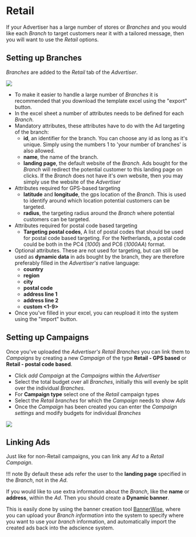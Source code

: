 # Retail

If your Advertiser has a large number of stores or *Branches* and you would like each *Branch* to target customers near it with a tailored message, then you will want to use the *Retail* options.

## Setting up Branches
*Branches* are added to the *Retail* tab of the *Advertiser*. 

[![][advertiser-retail]][advertiser-retail]

* To make it easier to handle a large number of *Branches* it is recommended that you download the template excel using the
"export" button.
* In the excel sheet a number of attributes needs to be defined for each *Branch*.
* Mandatory attributes, these attributes have to do with the Ad targeting of the branch:
     * **id**, an identifier for the branch. You can choose any id as long as it's unique. Simply using the numbers 1 to 'your number of branches' is also allowed.
     * **name**, the name of the branch.
     * **landing page**, the default website of the *Branch*. Ads bought for the *Branch* will redirect the potential customer to this landing page on clicks. If the *Branch* does not have it's own website, then you may simply use the website of the *Advertiser*
* Attributes required for GPS-based targeting
     * **latitude** and **longitude**, the gps location of the *Branch*. This is used to identify around which location potential customers can be targeted.
     * **radius**, the targeting radius around the *Branch* where potential customers can be targeted.
* Attributes required for postal code based targeting
     * **Targeting postal codes**, A list of postal codes that should be used for postal code based targeting. For the Netherlands, a postal code could be both in the PC4 (_1000_) and PC6 (_1000AA_) format.
* Optional attributes. These are not used for targeting, but can still be used as **dynamic data** in ads bought by the branch, they are therefore preferably filled in the *Advertiser's* native language:
     * **country**
     * **region**
     * **city**
     * **postal code**
     * **address line 1**
     * **address line 2**
     * **custom <1-9>**
* Once you've filled in your excel, you can reupload it into the system using the "import" button.


## Setting up Campaigns
Once you've uploaded the *Advertiser's Retail Branches* you can link them to *Campaigns* by creating a new *Campaign* of the type **Retail - GPS based** or **Retail - postal code based**. 

* Click *add Campaign* at the *Campaigns* within the *Advertiser*
* Select the total budget over all *Branches*, initially this will evenly be split over the individual *Branches*.
* For **Campaign type** select one of the *Retail* campaign types
* Select the *Retail branches* for which the *Campaign* needs to show *Ads*
* Once the *Campaign* has been created you can enter the *Campaign settings* and modify budgets for individual *Branches*

[![][advertiser-add-retail-campaign]][advertiser-add-retail-campaign]

## Linking Ads
Just like for non-Retail campaigns, you can link any *Ad* to a *Retail Campaign*. 
 

!!! note
    By default these ads refer the user to the **landing page** specified in the *Branch*, not in the *Ad*.


If you would like to use extra information about the *Branch*, like the **name** or **address**, within the *Ad*. Then you should create a **Dynamic banner**.

This is easily done by using the banner creation tool [BannerWise][bannerwise], where you can upload your *Branch information* into the system to specify where you want to use your *branch* information, and automatically import the created ads back into the adscience system.

[bannerwise]: https://bannerwise.io/

[advertiser-retail]: ../img/advertiser/advertiser-retail.png
[advertiser-add-retail-campaign]: ../img/advertiser/advertiser-add-retail-campaign.png